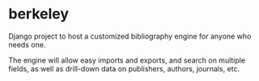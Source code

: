 # berkeley
Django project to host a customized bibliography engine for anyone who needs one.

The engine will allow easy imports and exports, and search on multiple fields, as well as drill-down data on publishers, authors, journals, etc.
